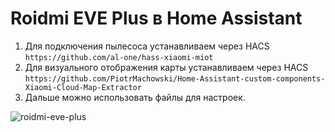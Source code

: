 # Roidmi EVE Plus в Home Assistant
1. Для подключения пылесоса устанавливаем через HACS `https://github.com/al-one/hass-xiaomi-miot`
2. Для визуального отображения карты устанавливаем через HACS `https://github.com/PiotrMachowski/Home-Assistant-custom-components-Xiaomi-Cloud-Map-Extractor`
3. Дальше можно использовать файлы для настроек.

![roidmi-eve-plus](https://user-images.githubusercontent.com/39500249/125174380-cedbf900-e1cd-11eb-97e8-5253a5e62ad6.jpg)
